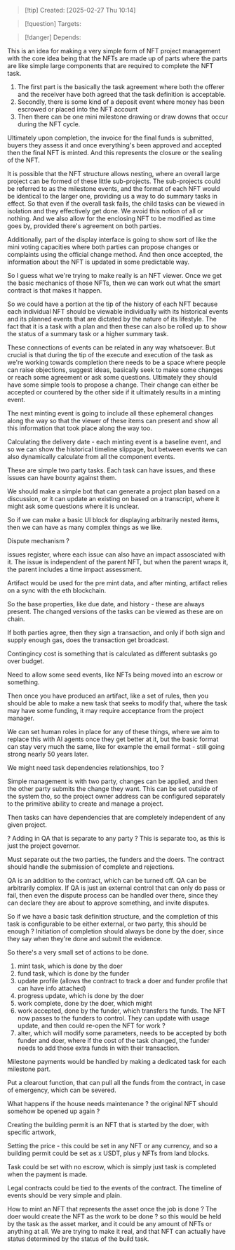 
>[!tip] Created: [2025-02-27 Thu 10:14]

>[!question] Targets: 

>[!danger] Depends: 

This is an idea for making a very simple form of NFT project management with the core idea being that the NFTs are made up of parts where the parts are like simple large components that are required to complete the NFT task.

1. The first part is the basically the task agreement where both the offerer and the receiver have both agreed that the task definition is acceptable.
2. Secondly, there is some kind of a deposit event where money has been escrowed or placed into the NFT account
3. Then there can be one mini milestone drawing or draw downs that occur during the NFT cycle.

Ultimately upon completion, the invoice for the final funds is submitted, buyers they assess it and once everything's been approved and accepted then the final NFT is minted. And this represents the closure or the sealing of the NFT.

It is possible that the NFT structure allows nesting, where an overall large project can be formed of these little sub-projects. The sub-projects could be referred to as the milestone events, and the format of each NFT would be identical to the larger one, providing us a way to do summary tasks in effect. So that even if the overall task fails, the child tasks can be viewed in isolation and they effectively get done. We avoid this notion of all or nothing. And we also allow for the enclosing NFT to be modified as time goes by, provided there's agreement on both parties.

Additionally, part of the display interface is going to show sort of like the mini voting capacities where both parties can propose changes or complaints using the official change method. And then once accepted, the information about the NFT is updated in some predictable way. 

So I guess what we're trying to make really is an NFT viewer. Once we get the basic mechanics of those NFTs, then we can work out what the smart contract is that makes it happen.

So we could have a portion at the tip of the history of each NFT because each individual NFT should be viewable individually with its historical events and its planned events that are dictated by the nature of its lifestyle. The fact that it is a task with a plan and then these can also be rolled up to show the status of a summary task or a higher summary task.

These connections of events can be related in any way whatsoever. But crucial is that during the tip of the execute and execution of the task as we're working towards completion there needs to be a space where people can raise objections, suggest ideas, basically seek to make some changes or reach some agreement or ask some questions. Ultimately they should have some simple tools to propose a change. Their change can either be accepted or countered by the other side if it ultimately results in a minting event.

The next minting event is going to include all these ephemeral changes along the way so that the viewer of these items can present and show all this information that took place along the way too. 

Calculating the delivery date - each minting event is a baseline event, and so we can show the historical timeline slippage, but between events we can also dynamically calculate from all the component events.

These are simple two party tasks.
Each task can have issues, and these issues can have bounty against them.

We should make a simple bot that can generate a project plan based on a discussion, or it can update an existing on based on a transcript, where it might ask some questions where it is unclear.

So if we can make a basic UI block for displaying arbitrarily nested items, then we can have as many complex things as we like.

Dispute mechanism ?

issues register, where each issue can also have an impact assosciated with it.
The issue is independent of the parent NFT, but when the parent wraps it, the parent includes a time impact assessment.

Artifact would be used for the pre mint data, and after minting, artifact relies on a sync with the eth blockchain.

So the base properties, like due date, and history - these are always present.  The changed versions of the tasks can be viewed as these are on chain.

If both parties agree, then they sign a transaction, and only if both sign and supply enough gas, does the transaction get broadcast.

Contingincy cost is something that is calculated as different subtasks go over budget.

Need to allow some seed events, like NFTs being moved into an escrow or something.

Then once you have produced an artifact, like a set of rules, then you should be able to make a new task that seeks to modify that, where the task may have some funding, it may require acceptance from the project manager.

We can set human roles in place for any of these things, where we aim to replace this with AI agents once they get better at it, but the basic format can stay very much the same, like for example the email format - still going strong nearly 50 years later.

We might need task dependencies relationships, too ?

Simple management is with two party, changes can be applied, and then the other party submits the change they want.  This can be set outside of the system tho, so the project owner address can be configured separately to the primitive ability to create and manage a project.

Then tasks can have dependencies that are completely independent of any given project.

? Adding in QA that is separate to any party ?  This is separate too, as this is just the project governor.

Must separate out the two parties, the funders and the doers.  The contract should handle the submission of complete and rejections.

QA is an addition to the contract, which can be turned off.
QA can be arbitrarily complex.
If QA is just an external control that can only do pass or fail, then even the dispute process can be handled over there, since they can declare they are about to approve something, and invite disputes.

So if we have a basic task definition structure, and the completion of this task is configurable to be either external, or two party, this should be enough ?
Initiation of completion should always be done by the doer, since they say when they're done and submit the evidence.

So there's a very small set of actions to be done.
1. mint task, which is done by the doer
2. fund task, which is done by the funder
3. update profile (allows the contract to track a doer and funder profile that can have info attached)
4. progress update, which is done by the doer
5. work complete, done by the doer, which might 
6. work accepted, done by the funder, which transfers the funds.  The NFT now passes to the funders to control.  They can update with usage update, and then could re-open the NFT for work ?
7. alter, which will modify some parameters, needs to be accepted by both funder and doer, where if the cost of the task changed, the funder needs to add those extra funds in with their transaction.

Milestone payments would be handled by making a dedicated task for each milestone part.

Put a clearout function, that can pull all the funds from the contract, in case of emergency, which can be severed.

What happens if the house needs maintenance ? the original NFT should somehow be opened up again ?

Creating the building permit is an NFT that is started by the doer, with specific artwork,


Setting the price - this could be set in any NFT or any currency, and so a building permit could be set as x USDT, plus y NFTs from land blocks.

Task could be set with no escrow, which is simply just task is completed when the payment is made.

Legal contracts could be tied to the events of the contract.
The timeline of events should be very simple and plain.

How to mint an NFT that represents the asset once the job is done ?
The doer would create the NFT as the work to be done ? so this would be held by the task as the asset marker, and it could be any amount of NFTs or anything at all.  We are trying to make it real, and that NFT can actually have status determined by the status of the build task.